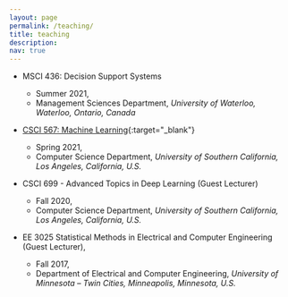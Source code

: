```yaml
---
layout: page
permalink: /teaching/
title: teaching
description: 
nav: true
---
```


- MSCI 436: Decision Support Systems
	- Summer 2021, 
	- Management Sciences Department, _University of Waterloo, Waterloo, Ontario, Canada_

- [CSCI 567: Machine Learning](/assets/courses/CSCI567/index.html){:target="\_blank"} 
	- Spring 2021, 
	- Computer Science Department, _University of Southern California, Los Angeles, California, U.S._

- CSCI 699 - Advanced Topics in Deep Learning (Guest Lecturer)
	- Fall 2020, 
	- Computer Science Department, _University of Southern California, Los Angeles, California, U.S._

- EE 3025 Statistical Methods in Electrical and Computer Engineering (Guest Lecturer), 
	- Fall 2017, 
	- Department of Electrical and Computer Engineering, _University of Minnesota – Twin Cities, Minneapolis, Minnesota, U.S._



